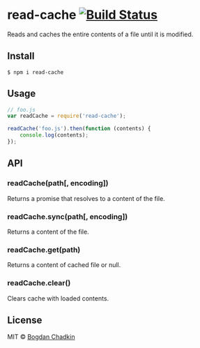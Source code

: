 # read-cache [![Build Status](https://travis-ci.org/TrySound/read-cache.svg?branch=master)](https://travis-ci.org/TrySound/read-cache)

Reads and caches the entire contents of a file until it is modified.


## Install

```
$ npm i read-cache
```


## Usage

```js
// foo.js
var readCache = require('read-cache');

readCache('foo.js').then(function (contents) {
	console.log(contents);
});
```


## API

### readCache(path[, encoding])

Returns a promise that resolves to a content of the file.

### readCache.sync(path[, encoding])

Returns a content of the file.

### readCache.get(path)

Returns a content of cached file or null.

### readCache.clear()

Clears cache with loaded contents.


## License

MIT © [Bogdan Chadkin](mailto:trysound@yandex.ru)
